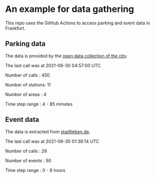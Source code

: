 # An example for data gathering

This repo uses the GitHub Actions to access parking and event data in Frankfurt.

## Parking data
The data is provided by the [open data collection of the city](https://www.offenedaten.frankfurt.de/).

The last call was at 2021-06-30 04:57:00 UTC

Number of calls   : 450

Number of stations:  11

Number of areas   :   4

Time step range   :   4 -  85 minutes


## Event data
The data is extracted from [stadtleben.de](https://stadtleben.de/frankfurt/).

The last call was at 2021-06-30 01:39:14 UTC

Number of calls   : 26

Number of events  : 90

Time step range   :  0 -  8 hours

